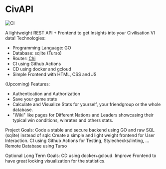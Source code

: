 # CivAPI
![CI](https://github.com/Lunnaris01/Civ_API/actions/workflows/ci.yml/badge.svg)

A lightweight REST API + Frontend to get Insights into your Civilisation VI data!
Technologies:
- Programming Language: GO
- Database: sqlite (Turso)
- Router: [Chi](https://github.com/go-chi/chi/tree/master)
- CI using Github Actions
- CD using docker and gcloud
- Simple Frontend with HTML, CSS and JS

(Upcoming) Features:
- Authentication and Authorization
- Save your game stats
- Calculate and Visualize Stats for yourself, your friendgroup or the whole database.
- "Wiki" like pages for Different Nations and Leaders showcasing their typical win conditions, winrates and others stats.

Project Goals:
Code a stable and secure backend using GO and raw SQL (sqlite) instead of sqlc
Create a simple and light weight frontend for User Interaction.
CI using Github Actions for Testing, Stylechecks/linting, ...
Remote Database using Turso

Optional Long Term Goals:
CD using docker+gcloud.
Improve Frontend to have great looking visualization for the statistics.

